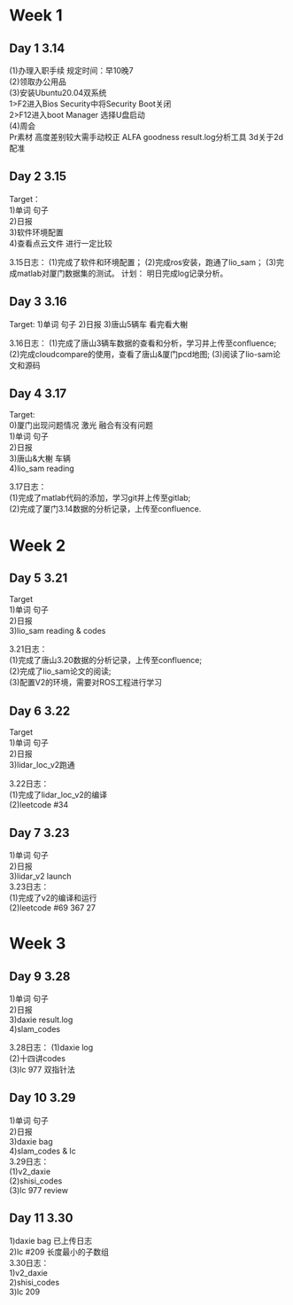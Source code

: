 # Week 1  
## Day 1 3.14
(1)办理入职手续 规定时间：早10晚7  
(2)领取办公用品  
(3)安装Ubuntu20.04双系统     
1>F2进入Bios Security中将Security Boot关闭  
2>F12进入boot Manager 选择U盘启动  
(4)周会  
Pr素材 高度差别较大需手动校正 ALFA goodness result.log分析工具 3d关于2d配准  
  
## Day 2 3.15  
Target：  
1)单词 句子  
2)日报  
3)软件环境配置  
4)查看点云文件 进行一定比较  
  
3.15日志：
(1)完成了软件和环境配置；
(2)完成ros安装，跑通了lio_sam；
(3)完成matlab对厦门数据集的测试。
计划：
明日完成log记录分析。

## Day 3 3.16
Target:
1)单词 句子
2)日报
3)唐山5辆车 看完看大榭

3.16日志：
(1)完成了唐山3辆车数据的查看和分析，学习并上传至confluence;
(2)完成cloudcompare的使用，查看了唐山&厦门pcd地图;
(3)阅读了lio-sam论文和源码

## Day 4 3.17
Target:  
0)厦门出现问题情况 激光 融合有没有问题  
1)单词 句子  
2)日报  
3)唐山&大榭 车辆  
4)lio_sam reading  

3.17日志：  
(1)完成了matlab代码的添加，学习git并上传至gitlab;  
(2)完成了厦门3.14数据的分析记录，上传至confluence.  

# Week 2  
## Day 5 3.21  
Target  
1)单词 句子  
2)日报  
3)lio_sam reading & codes  
  
3.21日志：  
(1)完成了唐山3.20数据的分析记录，上传至confluence;  
(2)完成了lio_sam论文的阅读;  
(3)配置V2的环境，需要对ROS工程进行学习  

## Day 6 3.22  
Target  
1)单词 句子  
2)日报  
3)lidar_loc_v2跑通  
  
3.22日志：  
(1)完成了lidar_loc_v2的编译  
(2)leetcode #34  

## Day 7 3.23  
1)单词 句子  
2)日报  
3)lidar_v2 launch  
3.23日志：  
(1)完成了v2的编译和运行  
(2)leetcode #69 367 27	  

# Week 3  
## Day 9 3.28  
1)单词 句子  
2)日报  
3)daxie result.log  
4)slam_codes  

3.28日志：
(1)daxie log  
(2)十四讲codes  
(3)lc 977 双指针法  

## Day 10 3.29  
1)单词 句子  
2)日报  
3)daxie bag  
4)slam_codes & lc  
3.29日志：  
(1)v2_daxie  
(2)shisi_codes  
(3)lc 977 review  

## Day 11 3.30  
1)daxie bag 已上传日志  
2)lc #209 长度最小的子数组  
3.30日志：  
1)v2_daxie  
2)shisi_codes  
3)lc 209  

   





